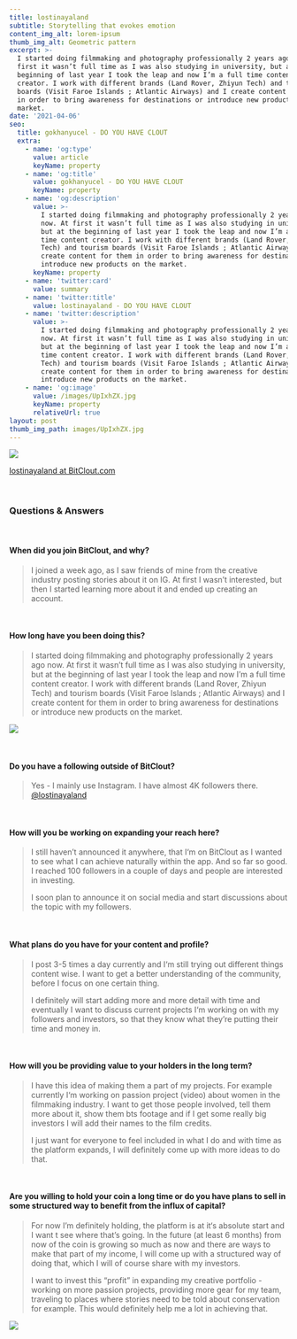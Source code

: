 ```yaml
---
title: lostinayaland
subtitle: Storytelling that evokes emotion
content_img_alt: lorem-ipsum
thumb_img_alt: Geometric pattern
excerpt: >-
  I started doing filmmaking and photography professionally 2 years ago now. At
  first it wasn’t full time as I was also studying in university, but at the
  beginning of last year I took the leap and now I’m a full time content
  creator. I work with different brands (Land Rover, Zhiyun Tech) and tourism
  boards (Visit Faroe Islands ; Atlantic Airways) and I create content for them
  in order to bring awareness for destinations or introduce new products on the
  market.
date: '2021-04-06'
seo:
  title: gokhanyucel - DO YOU HAVE CLOUT
  extra:
    - name: 'og:type'
      value: article
      keyName: property
    - name: 'og:title'
      value: gokhanyucel - DO YOU HAVE CLOUT
      keyName: property
    - name: 'og:description'
      value: >-
        I started doing filmmaking and photography professionally 2 years ago
        now. At first it wasn’t full time as I was also studying in university,
        but at the beginning of last year I took the leap and now I’m a full
        time content creator. I work with different brands (Land Rover, Zhiyun
        Tech) and tourism boards (Visit Faroe Islands ; Atlantic Airways) and I
        create content for them in order to bring awareness for destinations or
        introduce new products on the market.
      keyName: property
    - name: 'twitter:card'
      value: summary
    - name: 'twitter:title'
      value: lostinayaland - DO YOU HAVE CLOUT
    - name: 'twitter:description'
      value: >-
        I started doing filmmaking and photography professionally 2 years ago
        now. At first it wasn’t full time as I was also studying in university,
        but at the beginning of last year I took the leap and now I’m a full
        time content creator. I work with different brands (Land Rover, Zhiyun
        Tech) and tourism boards (Visit Faroe Islands ; Atlantic Airways) and I
        create content for them in order to bring awareness for destinations or
        introduce new products on the market.
    - name: 'og:image'
      value: /images/UpIxhZX.jpg
      keyName: property
      relativeUrl: true
layout: post
thumb_img_path: images/UpIxhZX.jpg
---
```

![](/images/UpIxhZX.jpg)

[lostinayaland at BitClout.com](https://bitclout.com/u/lostinayaland)

<br>

### Questions & Answers

<br>

#### When did you join BitClout, and why?

> I joined a week ago, as I saw friends of mine from the creative industry posting stories about it on IG. At first I wasn’t interested, but then I started learning more about it and ended up creating an account.

<br>

#### How long have you been doing this?

> I started doing filmmaking and photography professionally 2 years ago now. At first it wasn’t full time as I was also studying in university, but at the beginning of last year I took the leap and now I’m a full time content creator. I work with different brands (Land Rover, Zhiyun Tech) and tourism boards (Visit Faroe Islands ; Atlantic Airways) and I create content for them in order to bring awareness for destinations or introduce new products on the market.

![](/images/x6iDuaw.jpg)

<br>

#### Do you have a following outside of BitClout?

> Yes - I mainly use Instagram. I have almost 4K followers there. [@lostinayaland](https://instagram.com/lostinayaland)

<br>

#### How will you be working on expanding your reach here?

> I still haven’t announced it anywhere, that I‘m on BitClout as I wanted to see what I can achieve naturally within the app. And so far so good. I reached 100 followers in a couple of days and people are interested in investing.
>
> I soon plan to announce it on social media and start discussions about the topic with my followers.

<br>

#### What plans do you have for your content and profile?

> I post 3-5 times a day currently and I‘m still trying out different things content wise. I want to get a better understanding of the community, before I focus on one certain thing.
>
> I definitely will start adding more and more detail with time and eventually I want to discuss current projects I‘m working on with my followers and investors, so that they know what they’re putting their time and money in.



<br>

#### How will you be providing value to your holders in the long term?

> I have this idea of making them a part of my projects. For example currently I‘m working on passion project (video) about women in the filmmaking industry. I want to get those people involved, tell them more about it, show them bts footage and if I get some really big investors I will add their names to the film credits.
>
> I just want for everyone to feel included in what I do and with time as the platform expands, I will definitely come up with more ideas to do that.

<br>

#### Are you willing to hold your coin a long time or do you have plans to sell in some structured way to benefit from the influx of capital?

> For now I’m definitely holding, the platform is at it‘s absolute start and I want t see where that’s going. In the future (at least 6 months) from now of the coin is growing so much as now and there are ways to make that part of my income, I will come up with a structured way of doing that, which I will of course share with my investors.
>
> I want to invest this “profit” in expanding my creative portfolio - working on more passion projects, providing more gear for my team, traveling to places where stories need to be told about conservation for example. This would definitely help me a lot in achieving that.

![](/images/DbLo2ei.jpg)